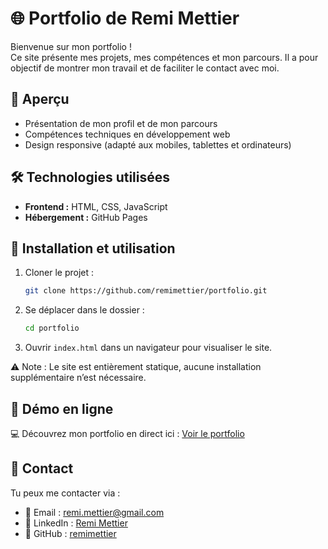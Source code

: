 # 🌐 Portfolio de Remi Mettier

Bienvenue sur mon portfolio !  
Ce site présente mes projets, mes compétences et mon parcours. Il a pour objectif de montrer mon travail et de faciliter le contact avec moi.



## 🚀 Aperçu

- Présentation de mon profil et de mon parcours
- Compétences techniques en développement web
- Design responsive (adapté aux mobiles, tablettes et ordinateurs)



## 🛠️ Technologies utilisées

- **Frontend :** HTML, CSS, JavaScript  
- **Hébergement :** GitHub Pages  


## 📂 Installation et utilisation

1. Cloner le projet :
   ```bash
   git clone https://github.com/remimettier/portfolio.git
2. Se déplacer dans le dossier :
   ```bash
   cd portfolio
3. Ouvrir ```index.html``` dans un navigateur pour visualiser le site.

⚠️ Note : Le site est entièrement statique, aucune installation supplémentaire n’est nécessaire.

## 📸 Démo en ligne

💻 Découvrez mon portfolio en direct ici : [Voir le portfolio](https://remimettier.github.io/)

## 📧 Contact

Tu peux me contacter via :  
- 📧 Email : [remi.mettier@gmail.com](mailto:remi.mettier@gmail.com)  
- 🔗 LinkedIn : [Remi Mettier](https://www.linkedin.com/in/remi-mettier-b2381a347/)  
- 🐙 GitHub : [remimettier](https://github.com/remimettier)  


